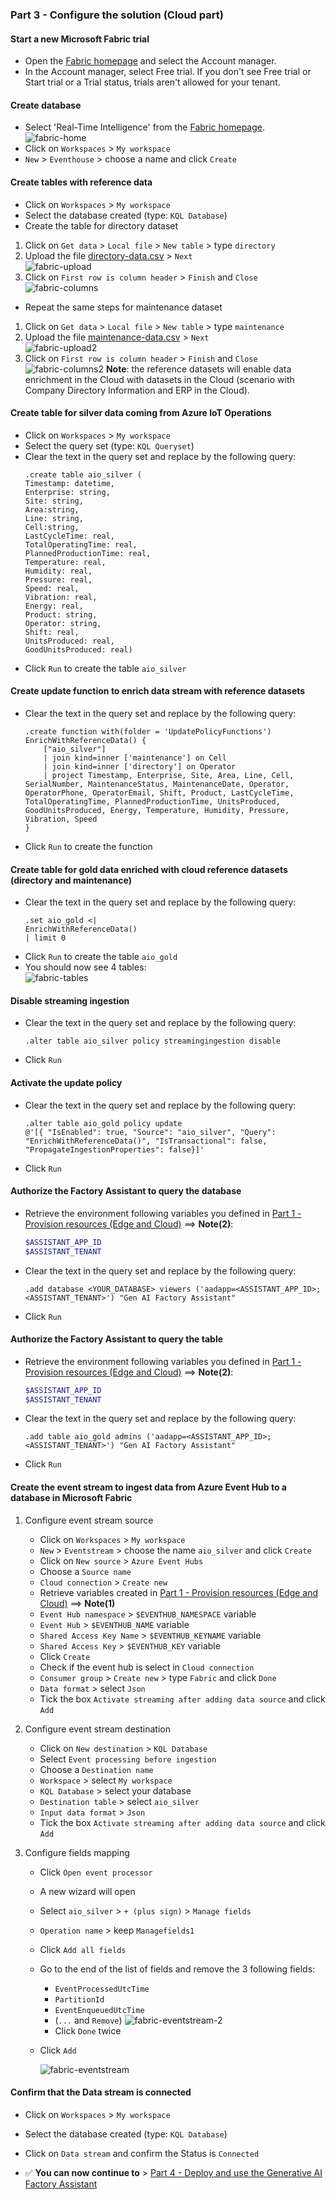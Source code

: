 ### Part 3 - Configure the solution (Cloud part)

#### Start a new Microsoft Fabric trial

- Open the [Fabric homepage](https://app.fabric.microsoft.com/home) and select the Account manager.
- In the Account manager, select Free trial. If you don't see Free trial or Start trial or a Trial status, trials aren't allowed for your tenant.

#### Create database
- Select 'Real-Time Intelligence' from the [Fabric homepage](https://app.powerbi.com/home?experience=kusto).  
![fabric-home](./artifacts/media/fabric-home.png "fabric-home")
- Click on `Workspaces` > `My workspace`
- `New` > `Eventhouse` > choose a name and click `Create`

#### Create tables with reference data
- Click on `Workspaces` > `My workspace`
- Select the database created (type: `KQL Database`)
- Create the table for directory dataset
1. Click on `Get data` > `Local file` > `New table` > type `directory`
2. Upload the file [directory-data.csv](./artifacts/templates/fabric/reference-datasets/directory-data.csv) > `Next`  
![fabric-upload](./artifacts/media/fabric1.png "fabric-upload")
3. Click on `First row is column header` > `Finish` and `Close`
![fabric-columns](./artifacts/media/fabric2.png "fabric-columns")
- Repeat the same steps for maintenance dataset
1. Click on `Get data` > `Local file` > `New table` > type `maintenance`
2. Upload the file [maintenance-data.csv](./artifacts/templates/fabric/reference-datasets/maintenance-data.csv) > `Next`  
![fabric-upload2](./artifacts/media/fabric3.png "fabric-upload2")
3. Click on `First row is column header` > `Finish` and `Close`
![fabric-columns2](./artifacts/media/fabric4.png "fabric-columns2")
**Note**: the reference datasets will enable data enrichment in the Cloud with datasets in the Cloud (scenario with Company Directory Information and ERP in the Cloud).  

#### Create table for silver data coming from Azure IoT Operations
- Click on `Workspaces` > `My workspace`
- Select the query set (type: `KQL Queryset`)
- Clear the text in the query set and replace by the following query:
    ```
    .create table aio_silver (
    Timestamp: datetime,
    Enterprise: string,
    Site: string,
    Area:string,
    Line: string,
    Cell:string,
    LastCycleTime: real,
    TotalOperatingTime: real,
    PlannedProductionTime: real,
    Temperature: real,
    Humidity: real,
    Pressure: real,
    Speed: real,
    Vibration: real,
    Energy: real,
    Product: string,
    Operator: string,
    Shift: real,
    UnitsProduced: real,
    GoodUnitsProduced: real)
    ```
- Click `Run` to create the table `aio_silver`

#### Create update function to enrich data stream with reference datasets
- Clear the text in the query set and replace by the following query:
    ```
    .create function with(folder = 'UpdatePolicyFunctions') EnrichWithReferenceData() {
        ["aio_silver"]
        | join kind=inner ['maintenance'] on Cell
        | join kind=inner ['directory'] on Operator
        | project Timestamp, Enterprise, Site, Area, Line, Cell, SerialNumber, MaintenanceStatus, MaintenanceDate, Operator, OperatorPhone, OperatorEmail, Shift, Product, LastCycleTime, TotalOperatingTime, PlannedProductionTime, UnitsProduced, GoodUnitsProduced, Energy, Temperature, Humidity, Pressure, Vibration, Speed
    }
    ```
- Click `Run` to create the function

#### Create table for gold data enriched with cloud reference datasets (directory and maintenance)
- Clear the text in the query set and replace by the following query:
    ```
    .set aio_gold <| 
    EnrichWithReferenceData()
    | limit 0
    ```
- Click `Run` to create the table `aio_gold`
- You should now see 4 tables:  
![fabric-tables](./artifacts/media/fabric5.png "fabric-tables")

#### Disable streaming ingestion
- Clear the text in the query set and replace by the following query:
    ```
    .alter table aio_silver policy streamingingestion disable
    ```
- Click `Run`

#### Activate the update policy
- Clear the text in the query set and replace by the following query:
    ```
    .alter table aio_gold policy update 
    @'[{ "IsEnabled": true, "Source": "aio_silver", "Query": "EnrichWithReferenceData()", "IsTransactional": false, "PropagateIngestionProperties": false}]'
    ```
- Click `Run`

#### Authorize the Factory Assistant to query the database
   - Retrieve the environment following variables you defined in [Part 1 - Provision resources (Edge and Cloud)](./INSTALL-1.md) ==> **Note(2)**:
     ```bash
     $ASSISTANT_APP_ID
     $ASSISTANT_TENANT
     ```
- Clear the text in the query set and replace by the following query:
    ```
    .add database <YOUR_DATABASE> viewers ('aadapp=<ASSISTANT_APP_ID>;<ASSISTANT_TENANT>') "Gen AI Factory Assistant"
    ```
- Click `Run`

#### Authorize the Factory Assistant to query the table
   - Retrieve the environment following variables you defined in [Part 1 - Provision resources (Edge and Cloud)](./INSTALL-1.md) ==> **Note(2)**:
     ```bash
     $ASSISTANT_APP_ID
     $ASSISTANT_TENANT
     ```
- Clear the text in the query set and replace by the following query:
    ```
    .add table aio_gold admins ('aadapp=<ASSISTANT_APP_ID>;<ASSISTANT_TENANT>') "Gen AI Factory Assistant"
    ```
- Click `Run`

#### Create the event stream to ingest data from Azure Event Hub to a database in Microsoft Fabric
1. Configure event stream source
    - Click on `Workspaces` > `My workspace`
    - `New` > `Eventstream` > choose the name `aio_silver` and click `Create`
    - Click on `New source` > `Azure Event Hubs`
    - Choose a `Source name`
    - `Cloud connection` > `Create new`
    - Retrieve variables created in [Part 1 - Provision resources (Edge and Cloud)](./INSTALL-1.md) ==> **Note(1)**
    - `Event Hub namespace` > `$EVENTHUB_NAMESPACE` variable
    - `Event Hub` > `$EVENTHUB_NAME` variable
    - `Shared Access Key Name` > `$EVENTHUB_KEYNAME` variable
    - `Shared Access Key` > `$EVENTHUB_KEY` variable
    - Click `Create`
    - Check if the event hub is select in `Cloud connection`
    - `Consumer group` > `Create new` > type `Fabric` and click `Done`
    - `Data format` > select `Json`
    - Tick the box `Activate streaming after adding data source` and click `Add`

2. Configure event stream destination
    - Click on `New destination` > `KQL Database`
    - Select `Event processing before ingestion`
    - Choose a `Destination name`
    - `Workspace` > select `My workspace`
    - `KQL Database` > select your database
    - `Destination table` > select `aio_silver`
    - `Input data format` > `Json`
    - Tick the box `Activate streaming after adding data source` and click `Add`

3. Configure fields mapping
    - Click `Open event processor`
    - A new wizard will open
    - Select `aio_silver` > `+ (plus sign)` > `Manage fields`
    - `Operation name` > keep `Managefields1`
    - Click `Add all fields`
    - Go to the end of the list of fields and remove the 3 following fields:
        - `EventProcessedUtcTime`
        - `PartitionId`
        - `EventEnqueuedUtcTime`
        - (`...` and `Remove`)
        ![fabric-eventstream-2](./artifacts/media/fabric6.png "fabric-eventstream-2")
        - Click `Done` twice
    - Click `Add`

        ![fabric-eventstream](./artifacts/media/fabric7.png "fabric-eventstream")

#### Confirm that the Data stream is connected
- Click on `Workspaces` > `My workspace`
- Select the database created (type: `KQL Database`)
- Click on `Data stream` and confirm the Status is `Connected`

- ✅ **You can now continue to** > [Part 4 - Deploy and use the Generative AI Factory Assistant](./INSTALL-4.md)